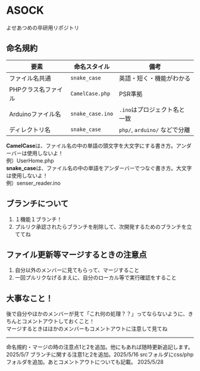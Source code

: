# ASOCK
よせあつめの卒研用リポジトリ
## 命名規約
| 要素           | 命名スタイル           | 備考                       |
| ------------ | ---------------- | ------------------------ |
| ファイル名共通      | `snake_case`     | 英語・短く・機能がわかる             |
| PHPクラス名ファイル  | `CamelCase.php`  | PSR準拠                    |
| Arduinoファイル名 | `snake_case.ino` | `.ino`はプロジェクト名と一致        |
| ディレクトリ名      | `snake_case`     | `php/`, `arduino/` などで分離 |

**CamelCase**は、ファイル名の中の単語の頭文字を大文字にする書き方。アンダーバーは使用しないよ！<br>
例）UserHome.php<br>
**snake_case**は、ファイル名の中の単語をアンダーバーでつなぐ書き方。大文字は使用しないよ！<br>
例）senser_reader.ino<br>

## ブランチについて
1. １機能１ブランチ！
2. プルリク承認されたらブランチを削除して、次開発するためのブランチを立ててね

## ファイル更新等マージするときの注意点
1. 自分以外のメンバーに見てもらって、マージすること
2. 一回プルリクなげるまえに、自分のローカル等で実行確認をすること

## 大事なこと！
後で自分やほかのメンバーが見て「これ何の処理？？」ってならないように、きちんとコメントアウトしておくこと！<br>
マージするときはほかのメンバーもコメントアウトに注意して見てね
******
命名規約・マージの時の注意点1と2を追加。他にもあれば随時更新追記します。 2025/5/7
ブランチに関する注意1と2を追加。2025/5/16
srcフォルダにcss/phpフォルダを追加。あとコメントアウトについても記載。 2025/5/28
